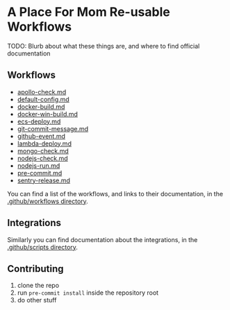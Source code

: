 # A Place For Mom Re-usable Workflows

TODO: Blurb about what these things are, and where to find official documentation

## Workflows

[//]: # (AUTODOC)

- [apollo-check.md](./docs/apollo-check.md)
- [default-config.md](./docs/default-config.md)
- [docker-build.md](./docs/docker-build.md)
- [docker-win-build.md](./docs/docker-win-build.md)
- [ecs-deploy.md](./docs/ecs-deploy.md)
- [git-commit-message.md](./docs/git-commit-message.md)
- [github-event.md](./docs/github-event.md)
- [lambda-deploy.md](./docs/lambda-deploy.md)
- [mongo-check.md](./docs/mongo-check.md)
- [nodejs-check.md](./docs/nodejs-check.md)
- [nodejs-run.md](./docs/nodejs-run.md)
- [pre-commit.md](./docs/pre-commit.md)
- [sentry-release.md](./docs/sentry-release.md)

[//]: # (AUTODOC)

You can find a list of the workflows, and links to their documentation, in the [.github/workflows directory](.github/workflows/README.md).

## Integrations

Similarly you can find documentation about the integrations, in the [.github/scripts directory](.github/scripts/README.md).

## Contributing

1. clone the repo
2. run `pre-commit install` inside the repository root
3. do other stuff

